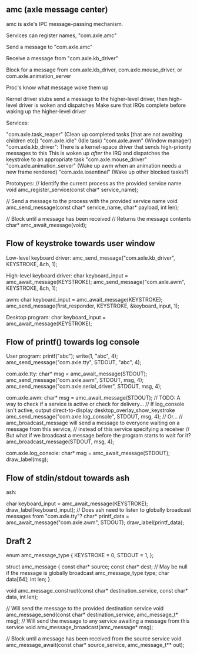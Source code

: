 amc (axle message center)
--------------------

amc is axle's IPC message-passing mechanism. 

Services can register names, "com.axle.amc"

Send a message to "com.axle.amc"

Receive a message from "com.axle.kb_driver"

Block for a message from com.axle.kb_driver, com.axle.mouse_driver, or com.axle.animation_server

Proc's know what message woke them up

Kernel driver stubs send a message to the higher-level driver, then high-level driver is woken and dispatches
Make sure that IRQs complete before waking up the higher-level driver

Services:

"com.axle.task_reaper" (Clean up completed tasks [that are not awaiting children etc])
"com.axle.idle" (Idle task)
"com.axle.awm" (Window manager)
"com.axle.kb_driver":
    There is a kernel-space driver that sends high-priority messages to this
    This is woken up *after* the IRQ and dispatches the keystroke to an appropriate task
"com.axle.mouse_driver"
"com.axle.animation_server" (Wake up awm when an animation needs a new frame rendered)
"com.axle.iosentinel" (Wake up other blocked tasks?)

Prototypes:
// Identify the current process as the provided service name
void amc_register_service(const char* service_name);

// Send a message to the process with the provided service name
void amc_send_message(const char* service_name, char* payload, int len);

// Block until a message has been received
// Returns the message contents
char* amc_await_message(void);

Flow of keystroke towards user window
-----------------------

Low-level keyboard driver:
amc_send_message("com.axle.kb_driver", KEYSTROKE, &ch, 1);

High-level keyboard driver: 
char keyboard_input = amc_await_message(KEYSTROKE);
amc_send_message("com.axle.awm", KEYSTROKE, &ch, 1);

awm:
char keyboard_input = amc_await_message(KEYSTROKE);
amc_send_message(first_responder, KEYSTROKE, &keyboard_input, 1);

Desktop program:
char keyboard_input = amc_await_message(KEYSTROKE);

Flow of printf() towards log console
-----------------------

User program:
printf("abc");
write(1, "abc", 4);
amc_send_message("com.axle.tty", STDOUT, "abc", 4);

com.axle.tty:
char* msg = amc_await_message(STDOUT);
amc_send_message("com.axle.awm", STDOUT, msg, 4);
amc_send_message("com.axle.serial_driver", STDOUT, msg, 4);

com.axle.awm:
char* msg = amc_await_message(STDOUT);
// TODO: A way to check if a service is active or check for delivery...
// If log_console isn't active, output direct-to-display desktop_overlay_show_keystroke
amc_send_message("com.axle.log_console", STDOUT, msg, 4);
// Or...
// amc_broadcast_message will send a message to everyone waiting on a message from this service, 
// instead of this service specifying a receiver
// But what if we broadcast a message before the program starts to wait for it?
amc_broadcast_message(STDOUT, msg, 4);

com.axle.log_console:
char* msg = amc_await_message(STDOUT);
draw_label(msg);

Flow of stdin/stdout towards ash
---------------------

ash:

char keyboard_input = amc_await_message(KEYSTROKE);
draw_label(keyboard_input);
// Does ash need to listen to globally broadcast messages from "com.axle.tty"?
char* printf_data = amc_await_message("com.axle.awm", STDOUT);
draw_label(printf_data);

####

Draft 2
-----------------------

enum amc_message_type {
    KEYSTROKE = 0,
    STDOUT = 1,
};

struct amc_message {
    const char* source;
    const char* dest; // May be null if the message is globally broadcast
    amc_message_type type;
    char data[64];
    int len;
}

void amc_message_construct(const char* destination_service, const char* data, int len);

// Will send the message to the provided destination service
void amc_message_send(const char* destination_service, amc_message_t* msg);
// Will send the message to any service awaiting a message from this service
void amv_message_broadcast(amc_message* msg);

// Block until a message has been received from the source service
void amc_message_await(const char* source_service, amc_message_t** out);
